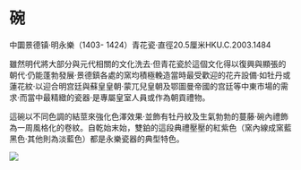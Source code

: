 # 碗  

中圜景德镇·明永樂（1403- 1424）青花瓷·直徑20.5厘米HKU.C.2003.1484  

雖然明代將大部分與元代相關的文化洗去·但青花瓷於這個文化得以復興與顯張的朝代·仍能蓬勃發展·景德鎮各處的窯均積極輓造當時最受歡迎的花卉設備·如牡丹或蓮花紋·以迎合明宫廷與蘇皇皇朝·蒙兀兒皇朝及鄂圖曼帝國的宫廷等中東市場的需求·而當中最精緻的瓷器·是專屬皇室人員或作為朝貢禮物。  

這碗以不同色調的結莖來強化色澤效果·並飾有牡丹紋及生氣勃勃的蔓藤·碗內禮飾為一周風格化的卷紋。自乾始末始，雙鉑的這段典禮壓壓的紅紫色（窯內線成窯藍黑色·其他則為淡藍色）都是永樂瓷器的典型特色。  

![](https://cdn-mineru.openxlab.org.cn/result/2025-07-27/26ec8c02-599c-4b79-9876-e092d6287e02/bb99a7805993260d79f99d6116b95635111d326857dfd4381f3944fd85d24306.jpg)